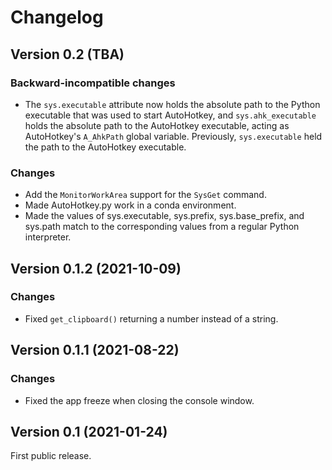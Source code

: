 # Changelog

## Version 0.2 (TBA)

### Backward-incompatible changes

- The `sys.executable` attribute now holds the absolute path to the Python
  executable that was used to start AutoHotkey, and `sys.ahk_executable` holds
  the absolute path to the AutoHotkey executable, acting as AutoHotkey's
  `A_AhkPath` global variable. Previously, `sys.executable` held the path to the
  AutoHotkey executable.

### Changes

- Add the `MonitorWorkArea` support for the `SysGet` command.
- Made AutoHotkey.py work in a conda environment.
- Made the values of sys.executable, sys.prefix, sys.base_prefix, and sys.path
  match to the corresponding values from a regular Python interpreter.

## Version 0.1.2 (2021-10-09)

### Changes

- Fixed `get_clipboard()` returning a number instead of a string.

## Version 0.1.1 (2021-08-22)

### Changes

- Fixed the app freeze when closing the console window.

## Version 0.1 (2021-01-24)

First public release.
